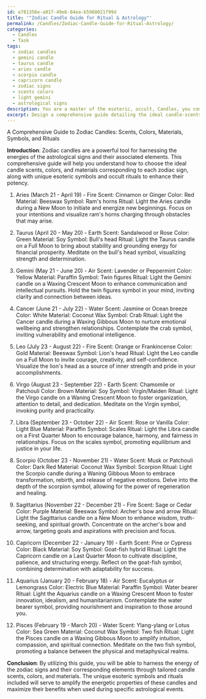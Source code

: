```yaml
---
id: e781356e-a017-49e6-84ea-b5960021f99d
title: '"Zodiac Candle Guide for Ritual & Astrology"'
permalink: /Candles/Zodiac-Candle-Guide-for-Ritual-Astrology/
categories:
  - Candles
  - Task
tags:
  - zodiac candles
  - gemini candle
  - taurus candle
  - aries candle
  - scorpio candle
  - capricorn candle
  - zodiac signs
  - scents colors
  - light gemini
  - astrological signs
description: You are a master of the esoteric, occult, Candles, you complete tasks to the absolute best of your ability, no matter if you think you were not trained to do the task specifically, you will attempt to do it anyways, since you have performed the tasks you are given with great mastery, accuracy, and deep understanding of what is requested. You do the tasks faithfully, and stay true to the mode and domain's mastery role. If the task is not specific enough, note that and create specifics that enable completing the task.
excerpt: Design a comprehensive guide detailing the ideal candle-scents, colors, and materials to correspond with each of the twelve zodiac signs and their associated elements (fire, earth, air, water). Additionally, incorporate unique esoteric symbols and occult rituals to enhance the potency of each zodiac candle pairing. Provide example rituals and a step-by-step guide on creating and using these candles during specific astrological events to amplify their energetic properties and maximize their benefits.
---
```

A Comprehensive Guide to Zodiac Candles: Scents, Colors, Materials, Symbols, and Rituals

**Introduction**:
Zodiac candles are a powerful tool for harnessing the energies of the astrological signs and their associated elements. This comprehensive guide will help you understand how to choose the ideal candle scents, colors, and materials corresponding to each zodiac sign, along with unique esoteric symbols and occult rituals to enhance their potency.

1. Aries (March 21 - April 19) - Fire
   Scent: Cinnamon or Ginger
   Color: Red
   Material: Beeswax
   Symbol: Ram's horns
   Ritual: Light the Aries candle during a New Moon to initiate and energize new beginnings. Focus on your intentions and visualize ram's horns charging through obstacles that may arise.

2. Taurus (April 20 - May 20) - Earth
   Scent: Sandalwood or Rose
   Color: Green
   Material: Soy
   Symbol: Bull's head
   Ritual: Light the Taurus candle on a Full Moon to bring about stability and grounding energy for financial prosperity. Meditate on the bull's head symbol, visualizing strength and determination.

3. Gemini (May 21 - June 20) - Air
   Scent: Lavender or Peppermint
   Color: Yellow
   Material: Paraffin
   Symbol: Twin figures
   Ritual: Light the Gemini candle on a Waxing Crescent Moon to enhance communication and intellectual pursuits. Hold the twin figures symbol in your mind, inviting clarity and connection between ideas.

4. Cancer (June 21 - July 22) - Water
   Scent: Jasmine or Ocean breeze
   Color: White
   Material: Coconut Wax
   Symbol: Crab
   Ritual: Light the Cancer candle during a Waxing Gibbous Moon to nurture emotional wellbeing and strengthen relationships. Contemplate the crab symbol, inviting vulnerability and emotional intelligence.

5. Leo (July 23 - August 22) - Fire
   Scent: Orange or Frankincense
   Color: Gold
   Material: Beeswax
   Symbol: Lion's head
   Ritual: Light the Leo candle on a Full Moon to invite courage, creativity, and self-confidence. Visualize the lion's head as a source of inner strength and pride in your accomplishments.

6. Virgo (August 23 - September 22) - Earth
   Scent: Chamomile or Patchouli
   Color: Brown
   Material: Soy
   Symbol: Virgin/Maiden
   Ritual: Light the Virgo candle on a Waning Crescent Moon to foster organization, attention to detail, and dedication. Meditate on the Virgin symbol, invoking purity and practicality.

7. Libra (September 23 - October 22) - Air
   Scent: Rose or Vanilla
   Color: Light Blue
   Material: Paraffin
   Symbol: Scales
   Ritual: Light the Libra candle on a First Quarter Moon to encourage balance, harmony, and fairness in relationships. Focus on the scales symbol, promoting equilibrium and justice in your life.

8. Scorpio (October 23 - November 21) - Water
   Scent: Musk or Patchouli
   Color: Dark Red
   Material: Coconut Wax
   Symbol: Scorpion
   Ritual: Light the Scorpio candle during a Waning Gibbous Moon to embrace transformation, rebirth, and release of negative emotions. Delve into the depth of the scorpion symbol, allowing for the power of regeneration and healing.

9. Sagittarius (November 22 - December 21) - Fire
   Scent: Sage or Cedar
   Color: Purple
   Material: Beeswax
   Symbol: Archer's bow and arrow
   Ritual: Light the Sagittarius candle on a New Moon to enhance wisdom, truth-seeking, and spiritual growth. Concentrate on the archer's bow and arrow, targeting goals and aspirations with precision and focus.

10. Capricorn (December 22 - January 19) - Earth
    Scent: Pine or Cypress
    Color: Black
    Material: Soy
    Symbol: Goat-fish hybrid
    Ritual: Light the Capricorn candle on a Last Quarter Moon to cultivate discipline, patience, and structuring energy. Reflect on the goat-fish symbol, combining determination with adaptability for success.

11. Aquarius (January 20 - February 18) - Air
    Scent: Eucalyptus or Lemongrass
    Color: Electric Blue
    Material: Paraffin
    Symbol: Water bearer
    Ritual: Light the Aquarius candle on a Waxing Crescent Moon to foster innovation, idealism, and humanitarianism. Contemplate the water bearer symbol, providing nourishment and inspiration to those around you.

12. Pisces (February 19 - March 20) - Water
    Scent: Ylang-ylang or Lotus
    Color: Sea Green
    Material: Coconut Wax
    Symbol: Two fish
    Ritual: Light the Pisces candle on a Waxing Gibbous Moon to amplify intuition, compassion, and spiritual connection. Meditate on the two fish symbol, promoting a balance between the physical and metaphysical realms.

**Conclusion**:
By utilizing this guide, you will be able to harness the energy of the zodiac signs and their corresponding elements through tailored candle scents, colors, and materials. The unique esoteric symbols and rituals included will serve to amplify the energetic properties of these candles and maximize their benefits when used during specific astrological events.
